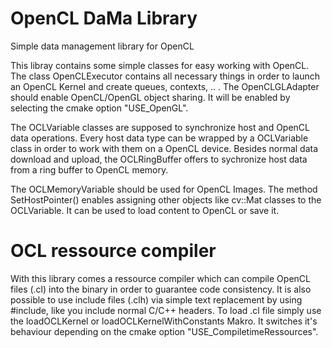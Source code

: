 # OpenCL DaMa Library
Simple data management library for OpenCL

This libray contains some simple classes for easy working with OpenCL.
The class OpenCLExecutor contains all necessary things in order to launch an OpenCL Kernel and create queues, contexts, .. .
The OpenCLGLAdapter should enable OpenCL/OpenGL object sharing. It will be enabled by selecting the cmake option "USE_OpenGL".

The OCLVariable classes are supposed to synchronize host and OpenCL data operations.
Every host data type can be wrapped by a OCLVariable class in order to work with them on a OpenCL device.
Besides normal data download and upload, the OCLRingBuffer offers to sychronize host data from a ring buffer to OpenCL memory.

The OCLMemoryVariable should be used for OpenCL Images. The method SetHostPointer() enables assigning other objects like cv::Mat classes to the OCLVariable. It can be used to load content to OpenCL or save it.

# OCL ressource compiler
With this library comes a ressource compiler which can compile OpenCL files (.cl) into the binary in order to guarantee code consistency.
It is also possible to use include files (.clh) via simple text replacement by using &#35;include, like you include normal C/C++ headers.
To load .cl file simply use the loadOCLKernel or loadOCLKernelWithConstants Makro. It switches it's behaviour depending on the cmake option "USE_CompiletimeRessources".
